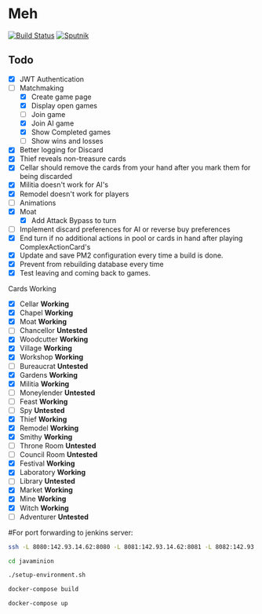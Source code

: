 # Meh

[![Build Status](https://travis-ci.org/nelson54/javaminion.svg?branch=master)](https://travis-ci.org/nelson54/javaminion)
[![Sputnik](https://sputnik.ci/conf/badge)](https://sputnik.ci/app#builds/nelson54/javaminion)

## Todo
- [x] JWT Authentication 
- [ ] Matchmaking
    - [x] Create game page
    - [x] Display open games
    - [ ] Join game
    - [x] Join AI game
    - [x] Show Completed games
    - [ ] Show wins and losses
- [x] Better logging for Discard     
- [x] Thief reveals non-treasure cards
- [x] Cellar should remove the cards from your hand after you mark them for being discarded
- [x] Militia doesn't work for AI's
- [x] Remodel doesn't work for players
- [ ] Animations
- [x] Moat
    - [x] Add Attack Bypass to turn
- [ ] Implement discard preferences for AI or reverse buy preferences   
- [x] End turn if no additional actions in pool or cards in hand after playing ComplexActionCard's
- [x] Update and save PM2 configuration every time a build is done.
- [x] Prevent from rebuilding database every time
- [x] Test leaving and coming back to games.

Cards Working
- [x] Cellar **Working**
- [x] Chapel **Working**
- [x] Moat **Working**
- [ ] Chancellor **Untested**
- [x] Woodcutter **Working**
- [x] Village **Working**
- [x] Workshop **Working**
- [ ] Bureaucrat **Untested**
- [x] Gardens **Working**
- [x] Militia **Working**
- [ ] Moneylender **Untested**
- [ ] Feast **Working**
- [ ] Spy **Untested**
- [x] Thief **Working**
- [x] Remodel **Working**
- [x] Smithy **Working**
- [ ] Throne Room **Untested**
- [ ] Council Room **Untested** 
- [x] Festival **Working**
- [x] Laboratory **Working**
- [ ] Library **Untested**
- [x] Market **Working**
- [x] Mine **Working**
- [x] Witch **Working**
- [ ] Adventurer **Untested**

#For port forwarding to jenkins server:
```bash
ssh -L 8080:142.93.14.62:8080 -L 8081:142.93.14.62:8081 -L 8082:142.93.14.62:8082 root@142.93.14.62
```


```bash
cd javaminion

./setup-environment.sh

docker-compose build

docker-compose up

```